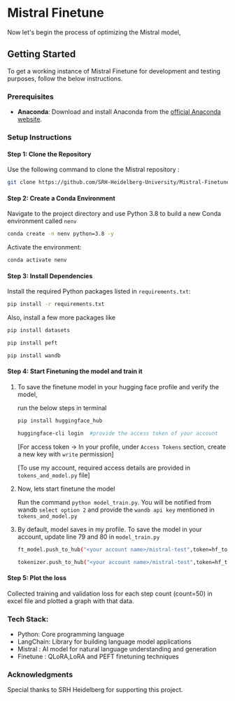 # Mistral Finetune

Now let's begin the process of optimizing the Mistral model,

## Getting Started
To get a working instance of Mistral Finetune for development and testing purposes, follow the below instructions.

### Prerequisites
- **Anaconda**: Download and install Anaconda from the [official Anaconda website](https://www.anaconda.com/products/individual).

### Setup Instructions

#### Step 1: Clone the Repository
Use the following command to clone the Mistral repository :
```bash
git clone https://github.com/SRH-Heidelberg-University/Mistral-Finetune.git 
```

#### Step 2: Create a Conda Environment
Navigate to the project directory and use Python 3.8 to build a new Conda environment called `nenv`
```bash
conda create -n nenv python=3.8 -y
```
Activate the environment:
```bash
conda activate nenv
```

#### Step 3: Install Dependencies
Install the required Python packages listed in `requirements.txt`:
```bash
pip install -r requirements.txt
```

Also, install a few more packages like
```bash
pip install datasets
```
```bash
pip install peft
```
```bash
pip install wandb
```
#### Step 4: Start Finetuning the model and train it
1. To save the finetune model in your hugging face profile and verify the model,

   run the below steps in terminal
    ```bash
   pip install huggingface_hub
   ```
   ```bash
   huggingface-cli login  #provide the access token of your account
   ```
   [For access token -> In your profile, under `Access Tokens` section, create a new key with `write` permission]


   [To use my account, required access details are provided in `tokens_and_model.py` file]


2. Now, lets start finetune the model

   Run the command  `python model_train.py`.
   You will be notified from wandb `select option 2` and provide the `wandb api key` mentioned in `tokens_and_model.py`

3. By default, model saves in my profile.
   To save the model in your account, update line 79 and 80 in `model_train.py`

    ```bash
    ft_model.push_to_hub("<your account name>/mistral-test",token=hf_token)
   ```
   ```bash
   tokenizer.push_to_hub("<your account name>/mistral-test",token=hf_token)
   ```

#### Step 5: Plot the loss
Collected training and validation loss for each step count (count=50) in excel file and plotted a graph with that data.
 
### Tech Stack:
- Python: Core programming language
- LangChain: Library for building language model applications
- Mistral : AI model for natural language understanding and generation
- Finetune : QLoRA,LoRA and PEFT finetuning techniques

### Acknowledgments
Special thanks to SRH Heidelberg for supporting this project.
